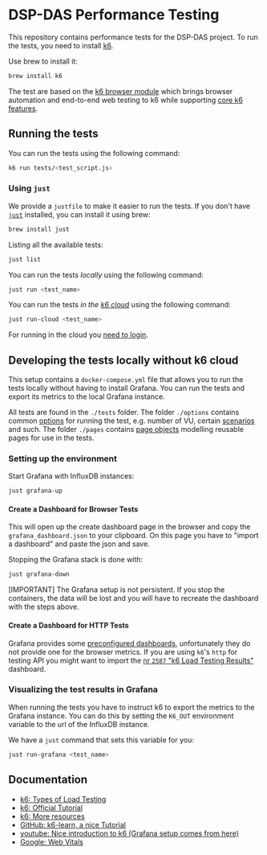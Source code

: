 # DSP-DAS Performance Testing

This repository contains performance tests for the DSP-DAS project.
To run the tests, you need to install [k6](https://k6.io/).

Use brew to install it:

```sh
brew install k6
```

The test are based on the [k6 browser module](https://k6.io/docs/using-k6-browser/overview/) which brings browser automation and end-to-end web testing to k6 while supporting [core k6 features](https://k6.io/docs/using-k6/http-requests/).

## Running the tests

You can run the tests using the following command:

```sh
k6 run tests/<test_script.js>
```

### Using `just`

We provide a `justfile` to make it easier to run the tests.
If you don't have [`just`](https://just.systems/man/en/) installed, you can install it using brew:

```sh
brew install just
```

Listing all the available tests:

```sh
just list
```

You can run the tests _locally_ using the following command:

```sh
just run <test_name>
```

You can run the tests _in the [k6 cloud](https://k6.io/docs/cloud/)_ using the following command:

```sh
just run-cloud <test_name>
```

For running in the cloud you [need to login](https://k6.io/docs/cloud/creating-and-running-a-test/cloud-tests-from-the-cli/#run-test-on-the-cli).

## Developing the tests locally without k6 cloud

This setup contains a `docker-compose.yml` file that allows you to run the tests locally without having to install Grafana. You can run the tests and export its metrics to the local Grafana instance.

All tests are found in the `./tests` folder.
The folder `./options` contains common [options](https://k6.io/docs/using-k6/k6-options/) for running the test, e.g. number of VU, certain [scenarios](https://k6.io/docs/using-k6/scenarios/) and such.
The folder `./pages` contains [page objects](https://martinfowler.com/bliki/PageObject.html) modelling reusable pages for use in the tests.

### Setting up the environment

Start Grafana with InfluxDB instances:

```sh
just grafana-up
```

#### Create a Dashboard for Browser Tests

This will open up the create dashboard page in the browser and copy the `grafana_dashboard.json` to your clipboard. On this page you have to "import a dashboard" and paste the json and save.

Stopping the Grafana stack is done with:

```sh
just grafana-down
```

[IMPORTANT] The Grafana setup is not persistent. If you stop the containers, the data will be lost and you will have to recreate the dashboard with the steps above.

#### Create a Dashboard for HTTP Tests

Grafana provides some [preconfigured dashboards](https://grafana.com/grafana/dashboards/?search=k6), unfortunately they do not provide one for the browser metrics.
If you are using `k6`'s `http` for testing API you might want to import the [nr `2587` "k6 Load Testing Results"](https://grafana.com/grafana/dashboards/2587-k6-load-testing-results/) dashboard.

### Visualizing the test results in Grafana

When running the tests you have to instruct k6 to export the metrics to the Grafana instance. You can do this by setting the `K6_OUT` environment variable to the url of the InfluxDB instance.

We have a `just` command that sets this variable for you:

```sh
just run-grafana <test_name>
```

## Documentation

- [k6: Types of Load Testing](https://grafana.com/load-testing/types-of-load-testing/)
- [k6: Official Tutorial](https://k6.io/docs/examples/tutorials/get-started-with-k6/)
- [k6: More resources](https://k6.io/docs/get-started/resources/)
- [GitHub: k6-learn, a nice Tutorial](https://github.com/grafana/k6-learn/blob/main/Modules/II-k6-Foundations/01-Getting-started-with-k6-OSS.md)
- [youtube: Nice introduction to k6 (Grafana setup comes from here)](https://www.youtube.com/watch?v=Hu1K2ZGJ_K4)
- [Google: Web Vitals](https://web.dev/vitals/)
